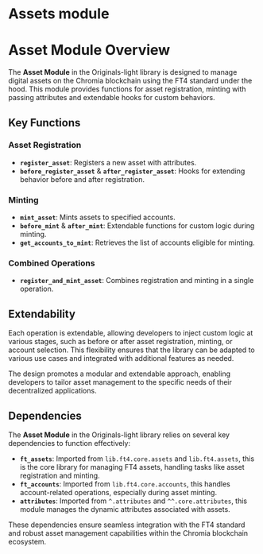 # Assets module

# Asset Module Overview

The **Asset Module** in the Originals-light library is designed to manage digital assets on the Chromia blockchain using the FT4 standard under the hood. This module provides functions for asset registration, minting with passing attributes and extendable hooks for custom behaviors.

## Key Functions

### Asset Registration

- **`register_asset`**: Registers a new asset with attributes.
- **`before_register_asset`** & **`after_register_asset`**: Hooks for extending behavior before and after registration.

### Minting

- **`mint_asset`**: Mints assets to specified accounts.
- **`before_mint`** & **`after_mint`**: Extendable functions for custom logic during minting.
- **`get_accounts_to_mint`**: Retrieves the list of accounts eligible for minting.

### Combined Operations

- **`register_and_mint_asset`**: Combines registration and minting in a single operation.

## Extendability

Each operation is extendable, allowing developers to inject custom logic at various stages, such as before or after asset registration, minting, or account selection. This flexibility ensures that the library can be adapted to various use cases and integrated with additional features as needed.

The design promotes a modular and extendable approach, enabling developers to tailor asset management to the specific needs of their decentralized applications.

## Dependencies

The **Asset Module** in the Originals-light library relies on several key dependencies to function effectively:

- **`ft_assets`**: Imported from `lib.ft4.core.assets` and `lib.ft4.assets`, this is the core library for managing FT4 assets, handling tasks like asset registration and minting.
- **`ft_accounts`**: Imported from `lib.ft4.core.accounts`, this handles account-related operations, especially during asset minting.
- **`attributes`**: Imported from `^.attributes` and `^^.core.attributes`, this module manages the dynamic attributes associated with assets.

These dependencies ensure seamless integration with the FT4 standard and robust asset management capabilities within the Chromia blockchain ecosystem.

